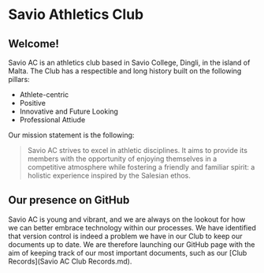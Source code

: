 # Savio Athletics Club 

## Welcome!

Savio AC is an athletics club based in Savio College, Dingli, in the island of Malta. The Club has a respectible and long history built on the following pillars:

* Athlete-centric
* Positive
* Innovative and Future Looking
* Professional Attiude

Our mission statement is the following:

> Savio AC strives to excel in athletic disciplines. It aims to provide its members with the opportunity of enjoying themselves in a competitive atmosphere while fostering a friendly and familiar spirit: a holistic experience inspired by
the Salesian ethos.

## Our presence on GitHub

Savio AC is young and vibrant, and we are always on the lookout for how we can better embrace technology within our processes. We have identified that version control is indeed a problem we have in our Club to keep our documents up to date. We are therefore launching our GitHub page with the aim of keeping track of our most important documents, such as our [Club Records](Savio AC Club Records.md).